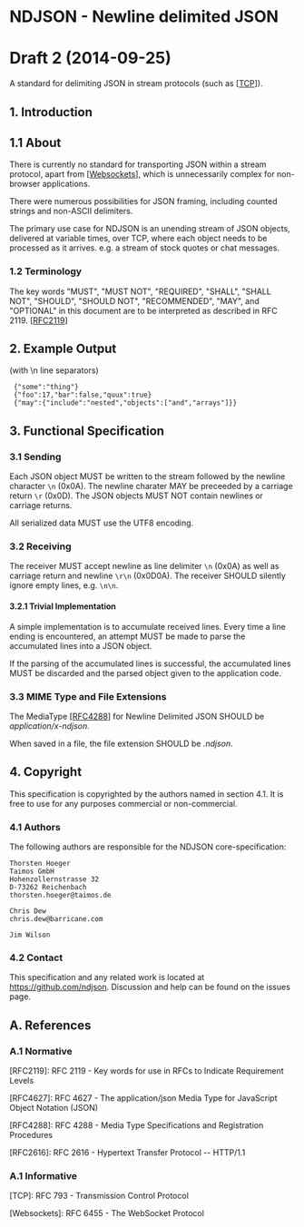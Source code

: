 # NDJSON - Newline delimited JSON

# Draft 2 (2014-09-25)

A standard for delimiting JSON in stream protocols (such as \[[TCP]\]).

## 1. Introduction

## 1.1 About

There is currently no standard for transporting JSON within a stream protocol, apart from \[[Websockets]\], which is unnecessarily complex for non-browser applications.

There were numerous possibilities for JSON framing, including counted strings and non-ASCII delimiters.

The primary use case for NDJSON is an unending stream of JSON objects, delivered at variable times, over TCP, where each object needs to be processed as it arrives. e.g. a stream of stock quotes or chat messages.


### 1.2 Terminology
The key words "MUST", "MUST NOT", "REQUIRED", "SHALL", "SHALL NOT", "SHOULD", "SHOULD NOT", "RECOMMENDED", "MAY", and "OPTIONAL" in this document are to be interpreted as described in RFC 2119. \[[RFC2119]\]

## 2. Example Output

(with \n line separators)

~~~~~
 {"some":"thing"}
 {"foo":17,"bar":false,"quux":true}
 {"may":{"include":"nested","objects":["and","arrays"]}}
~~~~~

## 3. Functional Specification

### 3.1 Sending

Each JSON object MUST be written to the stream followed by the newline character `\n` (0x0A). The newline charater MAY be preceeded by a carriage return `\r` (0x0D). The JSON objects MUST NOT contain newlines or carriage returns.

All serialized data MUST use the UTF8 encoding.

### 3.2 Receiving

The receiver MUST accept newline as line delimiter `\n` (0x0A) as well as carriage return and newline `\r\n` (0x0D0A). The receiver SHOULD silently ignore empty lines, e.g. `\n\n`.

#### 3.2.1 Trivial Implementation

A simple implementation is to accumulate received lines. Every time a line ending is encountered, an attempt MUST be made to parse the accumulated lines into a JSON object.

If the parsing of the accumulated lines is successful, the accumulated lines MUST be discarded and the parsed object given to the application code.

### 3.3 MIME Type and File Extensions

The MediaType \[[RFC4288]\] for Newline Delimited JSON SHOULD be _application/x-ndjson_.

When saved in a file, the file extension SHOULD be _.ndjson_.

## 4. Copyright

This specification is copyrighted by the authors named in section 4.1. It is free to use for any purposes commercial or non-commercial.

### 4.1 Authors

The following authors are responsible for the NDJSON core-specification:

~~~~
Thorsten Hoeger
Taimos GmbH
Hohenzollernstrasse 32
D-73262 Reichenbach
thorsten.hoeger@taimos.de
~~~~
~~~~
Chris Dew
chris.dew@barricane.com
~~~~
~~~~
Jim Wilson
~~~~

### 4.2 Contact

This specification and any related work is located at <https://github.com/ndjson>. 
Discussion and help can be found on the issues page.

## A. References

### A.1 Normative

[RFC2119]: http://www.ietf.org/rfc/rfc2119.txt "RFC 2119 - Key words for use in RFCs to Indicate Requirement Levels"
\[RFC2119\]: RFC 2119 - Key words for use in RFCs to Indicate Requirement Levels

[RFC4627]: http://www.ietf.org/rfc/rfc4627.txt "RFC 4627 - The application/json Media Type for JavaScript Object Notation (JSON)"
\[RFC4627\]: RFC 4627 - The application/json Media Type for JavaScript Object Notation (JSON)

[RFC4288]: http://www.ietf.org/rfc/rfc4288.txt "RFC 4288 - Media Type Specifications and Registration Procedures"
\[RFC4288\]: RFC 4288 - Media Type Specifications and Registration Procedures

[RFC2616]: http://www.ietf.org/rfc/rfc2616.txt "RFC 2616 - Hypertext Transfer Protocol -- HTTP/1.1"
\[RFC2616\]: RFC 2616 - Hypertext Transfer Protocol -- HTTP/1.1

### A.1 Informative

[TCP]: http://www.ietf.org/rfc/rfc793.txt "RFC 793 - Transmission Control Protocol"
\[TCP\]: RFC 793 - Transmission Control Protocol

[Websockets]: http://tools.ietf.org/html/rfc6455 "RFC 6455 - The WebSocket Protocol"
\[Websockets\]: RFC 6455 - The WebSocket Protocol

